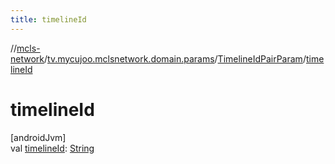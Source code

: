```yaml
---
title: timelineId
---
```

//[mcls-network](../../../index.html)/[tv.mycujoo.mclsnetwork.domain.params](../index.html)/[TimelineIdPairParam](index.html)/[timelineId](timeline-id.html)



# timelineId



[androidJvm]\
val [timelineId](timeline-id.html): [String](https://kotlinlang.org/api/latest/jvm/stdlib/kotlin/-string/index.html)




